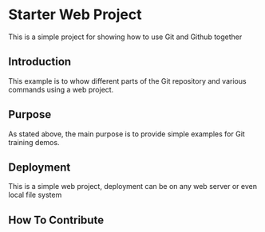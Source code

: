 # Starter Web Project

This is a simple project for showing how to use Git and Github together

## Introduction

This example is to whow different parts of the Git repository and various commands using a web project.

## Purpose

As stated above, the main purpose is to provide simple examples for Git training demos.

## Deployment

This is a simple web project, deployment can be on any web server or even local file system

## How To Contribute
